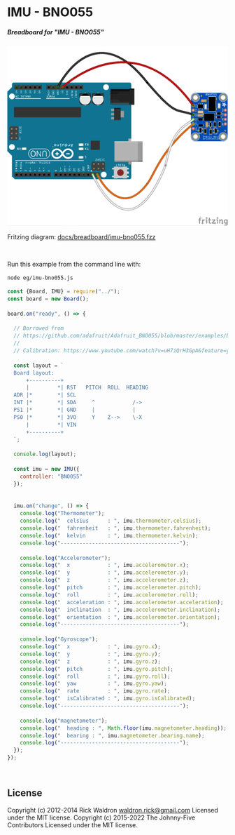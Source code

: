 <!--remove-start-->

# IMU - BNO055

<!--remove-end-->






##### Breadboard for "IMU - BNO055"



![docs/breadboard/imu-bno055.png](breadboard/imu-bno055.png)<br>

Fritzing diagram: [docs/breadboard/imu-bno055.fzz](breadboard/imu-bno055.fzz)

&nbsp;




Run this example from the command line with:
```bash
node eg/imu-bno055.js
```


```javascript
const {Board, IMU} = require("../");
const board = new Board();

board.on("ready", () => {

  // Borrowed from
  // https://github.com/adafruit/Adafruit_BNO055/blob/master/examples/bunny/bunny.ino
  //
  // Calibration: https://www.youtube.com/watch?v=uH7iQrH3GpA&feature=youtu.be

  const layout = `
  Board layout:
      +----------+
      |         *| RST   PITCH  ROLL  HEADING
  ADR |*        *| SCL
  INT |*        *| SDA     ^            /->
  PS1 |*        *| GND     |            |
  PS0 |*        *| 3VO     Y    Z-->    \-X
      |         *| VIN
      +----------+
  `;

  console.log(layout);

  const imu = new IMU({
    controller: "BNO055"
  });


  imu.on("change", () => {
    console.log("Thermometer");
    console.log("  celsius      : ", imu.thermometer.celsius);
    console.log("  fahrenheit   : ", imu.thermometer.fahrenheit);
    console.log("  kelvin       : ", imu.thermometer.kelvin);
    console.log("--------------------------------------");

    console.log("Accelerometer");
    console.log("  x            : ", imu.accelerometer.x);
    console.log("  y            : ", imu.accelerometer.y);
    console.log("  z            : ", imu.accelerometer.z);
    console.log("  pitch        : ", imu.accelerometer.pitch);
    console.log("  roll         : ", imu.accelerometer.roll);
    console.log("  acceleration : ", imu.accelerometer.acceleration);
    console.log("  inclination  : ", imu.accelerometer.inclination);
    console.log("  orientation  : ", imu.accelerometer.orientation);
    console.log("--------------------------------------");

    console.log("Gyroscope");
    console.log("  x            : ", imu.gyro.x);
    console.log("  y            : ", imu.gyro.y);
    console.log("  z            : ", imu.gyro.z);
    console.log("  pitch        : ", imu.gyro.pitch);
    console.log("  roll         : ", imu.gyro.roll);
    console.log("  yaw          : ", imu.gyro.yaw);
    console.log("  rate         : ", imu.gyro.rate);
    console.log("  isCalibrated : ", imu.gyro.isCalibrated);
    console.log("--------------------------------------");

    console.log("magnetometer");
    console.log("  heading : ", Math.floor(imu.magnetometer.heading));
    console.log("  bearing : ", imu.magnetometer.bearing.name);
    console.log("--------------------------------------");
  });
});

```








&nbsp;

<!--remove-start-->

## License
Copyright (c) 2012-2014 Rick Waldron <waldron.rick@gmail.com>
Licensed under the MIT license.
Copyright (c) 2015-2022 The Johnny-Five Contributors
Licensed under the MIT license.

<!--remove-end-->
